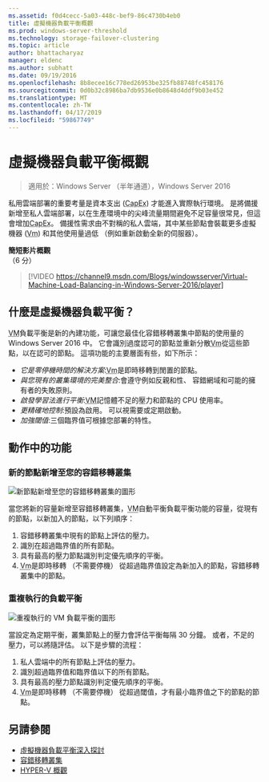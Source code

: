 ```yaml
---
ms.assetid: f0d4cecc-5a03-448c-bef9-86c4730b4eb0
title: 虛擬機器負載平衡概觀
ms.prod: windows-server-threshold
ms.technology: storage-failover-clustering
ms.topic: article
author: bhattacharyaz
manager: eldenc
ms.author: subhatt
ms.date: 09/19/2016
ms.openlocfilehash: 8b8ecee16c778ed26953be325fb88748fc458176
ms.sourcegitcommit: 0d0b32c8986ba7db9536e0b8648d4ddf9b03e452
ms.translationtype: MT
ms.contentlocale: zh-TW
ms.lasthandoff: 04/17/2019
ms.locfileid: "59867749"
---
```

# <a name="virtual-machine-load-balancing-overview"></a>虛擬機器負載平衡概觀

> 適用於：Windows Server （半年通道），Windows Server 2016

私用雲端部署的重要考量是資本支出 (<abbr title="資本支出">CapEx</abbr>) 才能進入實際執行環境。 是將備援新增至私人雲端部署，以在生產環境中的尖峰流量期間避免不足容量很常見，但這會增加<abbr title="資本支出">CapEx</abbr>。 備援性需求由不對稱的私人雲端，其中某些節點會裝載更多虛擬機器 (<abbr title="虛擬機器">Vm</abbr>) 和其他使用量過低 （例如重新啟動全新的伺服器）。

<strong>簡短影片概觀</strong><br>（6 分）<br>
> [!VIDEO https://channel9.msdn.com/Blogs/windowsserver/Virtual-Machine-Load-Balancing-in-Windows-Server-2016/player]

## <a id="what-is-vm-load-balancing"></a>什麼是虛擬機器負載平衡？
<abbr title="虛擬機器">VM</abbr>負載平衡是新的內建功能，可讓您最佳化容錯移轉叢集中節點的使用量的 Windows Server 2016 中。 它會識別過度認可的節點並重新分散<abbr title="虛擬機器">Vm</abbr>從這些節點，以在認可的節點。 這項功能的主要層面有些，如下所示：

* *它是零停機時間的解決方案*:<abbr title="虛擬機器">Vm</abbr>是即時移轉到閒置的節點。
* *與您現有的叢集環境的完美整合*:會遵守例如反親和性、 容錯網域和可能的擁有者的失敗原則。
* *啟發學習法進行平衡*:<abbr title="虛擬機器">VM</abbr>記憶體不足的壓力和節點的 CPU 使用率。
* *更精確地控制*:預設為啟用。 可以視需要或定期啟動。
* *加強閾值*:三個臨界值可根據您部署的特性。

## <a id="feature-in-action"></a>動作中的功能
### <a id="new-node-added"></a>新的節點新增至您的容錯移轉叢集
![新節點新增至您的容錯移轉叢集的圖形](media/vm-load-balancing/overview-VM-load-balancing-1.png)

當您將新的容量新增至容錯移轉叢集，<abbr title="虛擬機器">VM</abbr>自動平衡負載平衡功能的容量，從現有的節點，以新加入的節點，以下列順序：

1. 容錯移轉叢集中現有的節點上評估的壓力。
2. 識別在超過臨界值的所有節點。
3. 具有最高的壓力節點識別判定優先順序的平衡。
4. <abbr title="虛擬機器">Vm</abbr>是即時移轉 （不需要停機） 從超過臨界值設定為新加入的節點，容錯移轉叢集中的節點。

### <a id="recurring-load-balancing"></a>重複執行的負載平衡
![重複執行的 VM 負載平衡的圖形](media/vm-load-balancing/overview-VM-load-balancing-2.png)

當設定為定期平衡，叢集節點上的壓力會評估平衡每隔 30 分鐘。 或者，不足的壓力，可以將隨評估。 以下是步驟的流程：

1. 私人雲端中的所有節點上評估的壓力。
2. 識別超過臨界值和臨界值以下的所有節點。
3. 具有最高的壓力節點識別判定優先順序的平衡。
4. <abbr title="虛擬機器">Vm</abbr>是即時移轉 （不需要停機） 從超過閾值，才有最小臨界值之下的節點的節點。

## <a name="see-also"></a>另請參閱
* [虛擬機器負載平衡深入探討](vm-load-balancing-deep-dive.md)
* [容錯移轉叢集](failover-clustering-overview.md)
* [HYPER-V 概觀](../virtualization/hyper-v/Hyper-V-on-Windows-Server.md)
